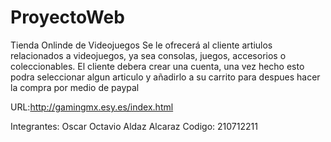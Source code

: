 # ProyectoWeb

Tienda Onlinde de Videojuegos
Se le ofrecerá al cliente artiulos relacionados a videojuegos, ya sea consolas, juegos, accesorios o coleccionables.
El cliente debera crear una cuenta, una vez hecho esto podra seleccionar algun articulo y añadirlo a su carrito para despues hacer la compra por medio de paypal 

URL:http://gamingmx.esy.es/index.html

Integrantes: Oscar Octavio Aldaz Alcaraz Codigo: 210712211
